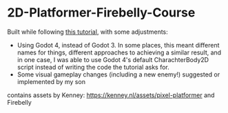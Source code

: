 # 2D-Platformer-Firebelly-Course
Built while following [this tutorial](https://www.udemy.com/course/create-a-complete-2d-platformer-in-the-godot-engine/), with some adjustments:
- Using Godot 4, instead of Godot 3. In some places, this meant different names for things, different approaches to achieving a similar result, and in one case, I was able to use Godot 4's default CharachterBody2D script instead of writing the code the tutorial asks for.
- Some visual gameplay changes (including a new enemy!) suggested or implemented by my son

contains assets by Kenney: https://kenney.nl/assets/pixel-platformer and Firebelly
